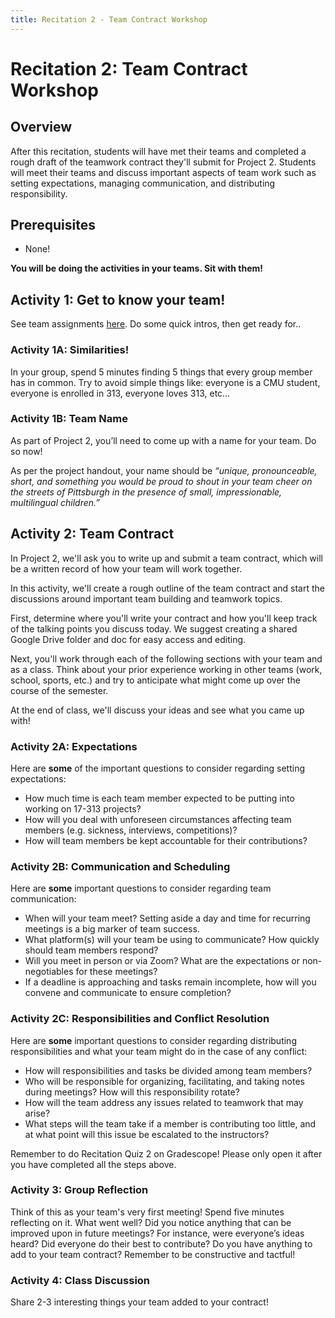 ```yaml
---
title: Recitation 2 - Team Contract Workshop
---
```


# Recitation 2: Team Contract Workshop

## Overview

After this recitation, students will have met their teams and completed a rough draft of the teamwork contract they'll submit for Project 2. Students will meet their teams and discuss important aspects of team work such as setting expectations, managing communication, and distributing responsibility.

## Prerequisites
- None!

**You will be doing the activities in your teams. Sit with them!**

## Activity 1: Get to know your team! 

See team assignments [here](https://docs.google.com/spreadsheets/d/1L0rpNQb-tJc3Z1g_994qSaDYScMwfifmOxlUpd7gnuc/edit?usp=sharing). Do some quick intros, then get ready for.. 
  
### **Activity 1A: Similarities!**

In your group, spend 5 minutes finding 5 things that every group member has in common. Try to avoid simple things like: everyone is a CMU student, everyone is enrolled in 313, everyone loves 313, etc…

### **Activity 1B: Team Name**

As part of Project 2, you’ll need to come up with a name for your team. Do so now! 

As per the project handout, your name should be *“unique, pronounceable, short, and something you would be proud to shout in your team cheer on the streets of Pittsburgh in the presence of small, impressionable, multilingual children.”*

## Activity 2: Team Contract

In Project 2, we'll ask you to write up and submit a team contract, which will be a written record of how your team will work together.

In this activity, we'll create a rough outline of the team contract and start the discussions around important team building and teamwork topics.

First, determine where you'll write your contract and how you'll keep track of the talking points you discuss today. We suggest creating a shared Google Drive folder and doc for easy access and editing.

Next, you'll work through each of the following sections with your team and as a class. Think about your prior experience working in other teams (work, school, sports, etc.) and try to anticipate what might come up over the course of the semester.

At the end of class, we'll discuss your ideas and see what you came up with!

### **Activity 2A: Expectations**

Here are **some** of the important questions to consider regarding setting expectations:

- How much time is each team member expected to be putting into working on 17-313 projects?
- How will you deal with unforeseen circumstances affecting team members (e.g. sickness, interviews, competitions)?
- How will team members be kept accountable for their contributions?

### **Activity 2B: Communication and Scheduling**

Here are **some** important questions to consider regarding team communication:

-   When will your team meet? Setting aside a day and time for recurring meetings is a big marker of team success.
-   What platform(s) will your team be using to communicate? How quickly should team members respond?
-   Will you meet in person or via Zoom? What are the expectations or non-negotiables for these meetings?
-   If a deadline is approaching and tasks remain incomplete, how will you convene and communicate to ensure completion?

### **Activity 2C: Responsibilities and Conflict Resolution**

Here are **some** important questions to consider regarding distributing responsibilities and what your team might do in the case of any conflict:

-   How will responsibilities and tasks be divided among team members?
-   Who will be responsible for organizing, facilitating, and taking notes during meetings? How will this responsibility rotate?
-   How will the team address any issues related to teamwork that may arise?
-   What steps will the team take if a member is contributing too little, and at what point will this issue be escalated to the instructors?

Remember to do Recitation Quiz 2 on Gradescope! Please only open it after you have completed all the steps above.

### **Activity 3: Group Reflection**

Think of this as your team's very first meeting! Spend five minutes reflecting on it. What went well? Did you notice anything that can be improved upon in future meetings? For instance, were everyone’s ideas heard? Did everyone do their best to contribute? Do you have anything to add to your team contract? Remember to be constructive and tactful!

### **Activity 4: Class Discussion**
Share 2-3 interesting things your team added to your contract!
